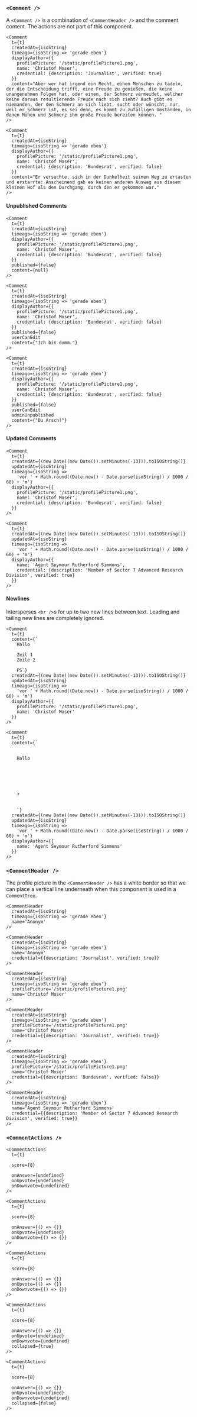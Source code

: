 ### `<Comment />`

A `<Comment />` is a combination of `<CommentHeader />` and the comment content. The actions are not part of this component.

```react|noSource,span-4
<Comment
  t={t}
  createdAt={isoString}
  timeago={isoString => 'gerade eben'}
  displayAuthor={{
    profilePicture: '/static/profilePicture1.png',
    name: 'Christof Moser',
    credential: {description: 'Journalist', verified: true}
  }}
  content="Aber wer hat irgend ein Recht, einen Menschen zu tadeln, der die Entscheidung trifft, eine Freude zu genießen, die keine unangenehmen Folgen hat, oder einen, der Schmerz vermeidet, welcher keine daraus resultierende Freude nach sich zieht? Auch gibt es niemanden, der den Schmerz an sich liebt, sucht oder wünscht, nur, weil er Schmerz ist, es sei denn, es kommt zu zufälligen Umständen, in denen Mühen und Schmerz ihm große Freude bereiten können. "
/>
```

```react|noSource,span-2
<Comment
  t={t}
  createdAt={isoString}
  timeago={isoString => 'gerade eben'}
  displayAuthor={{
    profilePicture: '/static/profilePicture1.png',
    name: 'Christof Moser',
    credential: {description: 'Bundesrat', verified: false}
  }}
  content="Er versuchte, sich in der Dunkelheit seinen Weg zu ertasten und erstarrte: Anscheinend gab es keinen anderen Ausweg aus diesem kleinen Hof als den Durchgang, durch den er gekommen war."
/>
```

#### Unpublished Comments

```react|span-2
<Comment
  t={t}
  createdAt={isoString}
  timeago={isoString => 'gerade eben'}
  displayAuthor={{
    profilePicture: '/static/profilePicture1.png',
    name: 'Christof Moser',
    credential: {description: 'Bundesrat', verified: false}
  }}
  published={false}
  content={null}
/>
```

```react|span-2
<Comment
  t={t}
  createdAt={isoString}
  timeago={isoString => 'gerade eben'}
  displayAuthor={{
    profilePicture: '/static/profilePicture1.png',
    name: 'Christof Moser',
    credential: {description: 'Bundesrat', verified: false}
  }}
  published={false}
  userCanEdit
  content={"Ich bin dumm."}
/>
```

```react|span-2
<Comment
  t={t}
  createdAt={isoString}
  timeago={isoString => 'gerade eben'}
  displayAuthor={{
    profilePicture: '/static/profilePicture1.png',
    name: 'Christof Moser',
    credential: {description: 'Bundesrat', verified: false}
  }}
  published={false}
  userCanEdit
  adminUnpublished
  content={"Du Arsch!"}
/>
```

#### Updated Comments

```react|span-3
<Comment
  t={t}
  createdAt={(new Date((new Date()).setMinutes(-13))).toISOString()}
  updatedAt={isoString}
  timeago={isoString =>
    'vor ' + Math.round((Date.now() - Date.parse(isoString)) / 1000 / 60) + 'm'}
  displayAuthor={{
    profilePicture: '/static/profilePicture1.png',
    name: 'Christof Moser',
    credential: {description: 'Bundesrat', verified: false}
  }}
/>
```

```react|span-3
<Comment
  t={t}
  createdAt={(new Date((new Date()).setMinutes(-13))).toISOString()}
  updatedAt={isoString}
  timeago={isoString =>
    'vor ' + Math.round((Date.now() - Date.parse(isoString)) / 1000 / 60) + 'm'}
  displayAuthor={{
    name: 'Agent Seymour Rutherford Simmons',
    credential: {description: 'Member of Sector 7 Advanced Research Division', verified: true}
  }}
/>
```

#### Newlines

Intersperses `<br />`s for up to two new lines between text. Leading and tailing new lines are completely ignored.

```react|span-3
<Comment
  t={t}
  content={`
    Hallo

    Zeil 1
    Zeile 2

    PS`}
  createdAt={(new Date((new Date()).setMinutes(-13))).toISOString()}
  updatedAt={isoString}
  timeago={isoString =>
    'vor ' + Math.round((Date.now() - Date.parse(isoString)) / 1000 / 60) + 'm'}
  displayAuthor={{
    profilePicture: '/static/profilePicture1.png',
    name: 'Christof Moser'
  }}
/>
```

```react|span-3
<Comment
  t={t}
  content={`


    Hallo






    ?


    `}
  createdAt={(new Date((new Date()).setMinutes(-13))).toISOString()}
  updatedAt={isoString}
  timeago={isoString =>
    'vor ' + Math.round((Date.now() - Date.parse(isoString)) / 1000 / 60) + 'm'}
  displayAuthor={{
    name: 'Agent Seymour Rutherford Simmons'
  }}
/>
```


### `<CommentHeader />`

The profile picture in the `<CommentHeader />` has a white border so that we can place a vertical line underneath when this component is used in a `CommentTree`.

```react|noSource,span-2
<CommentHeader
  createdAt={isoString}
  timeago={isoString => 'gerade eben'}
  name='Anonym'
/>
```

```react|noSource,span-2
<CommentHeader
  createdAt={isoString}
  timeago={isoString => 'gerade eben'}
  name='Anonym'
  credential={{description: 'Journalist', verified: true}}
/>
```

```react|noSource,span-2
<CommentHeader
  createdAt={isoString}
  timeago={isoString => 'gerade eben'}
  profilePicture='/static/profilePicture1.png'
  name='Christof Moser'
/>
```

```react|noSource,span-2
<CommentHeader
  createdAt={isoString}
  timeago={isoString => 'gerade eben'}
  profilePicture='/static/profilePicture1.png'
  name='Christof Moser'
  credential={{description: 'Journalist', verified: true}}
/>
```

```react|noSource,span-2
<CommentHeader
  createdAt={isoString}
  timeago={isoString => 'gerade eben'}
  profilePicture='/static/profilePicture1.png'
  name='Christof Moser'
  credential={{description: 'Bundesrat', verified: false}}
/>
```

```react|noSource,span-2
<CommentHeader
  createdAt={isoString}
  timeago={isoString => 'gerade eben'}
  name='Agent Seymour Rutherford Simmons'
  credential={{description: 'Member of Sector 7 Advanced Research Division', verified: true}}
/>
```

### `<CommentActions />`

```react|noSource,span-2
<CommentActions
  t={t}

  score={8}

  onAnswer={undefined}
  onUpvote={undefined}
  onDownvote={undefined}
/>
```
```react|noSource,span-2
<CommentActions
  t={t}

  score={8}

  onAnswer={() => {}}
  onUpvote={undefined}
  onDownvote={() => {}}
/>
```
```react|noSource,span-2
<CommentActions
  t={t}

  score={8}

  onAnswer={() => {}}
  onUpvote={() => {}}
  onDownvote={() => {}}
/>
```
```react|noSource,span-2
<CommentActions
  t={t}

  score={8}

  onAnswer={() => {}}
  onUpvote={undefined}
  onDownvote={undefined}
  collapsed={true}
/>
```
```react|noSource,span-2
<CommentActions
  t={t}

  score={8}

  onAnswer={() => {}}
  onUpvote={undefined}
  onDownvote={undefined}
  collapsed={false}
/>
```

